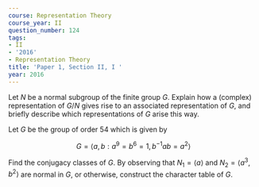 ```yaml
---
course: Representation Theory
course_year: II
question_number: 124
tags:
- II
- '2016'
- Representation Theory
title: 'Paper 1, Section II, I '
year: 2016
---
```




Let $N$ be a normal subgroup of the finite group $G$. Explain how a (complex) representation of $G / N$ gives rise to an associated representation of $G$, and briefly describe which representations of $G$ arise this way.

Let $G$ be the group of order 54 which is given by

$$G=\left\langle a, b: a^{9}=b^{6}=1, b^{-1} a b=a^{2}\right\rangle$$

Find the conjugacy classes of $G$. By observing that $N_{1}=\langle a\rangle$ and $N_{2}=\left\langle a^{3}, b^{2}\right\rangle$ are normal in $G$, or otherwise, construct the character table of $G$.